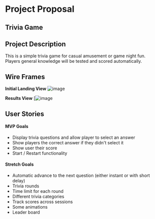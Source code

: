 # Project Proposal

## Trivia Game

## Project Description
This is a simple trivia game for casual amusement or game night fun. Players general knowledge will be tested and scored automatically.

## Wire Frames

**Initial Landing View**
![image](https://user-images.githubusercontent.com/29113711/87158981-90e08800-c28e-11ea-8d8e-d99475107584.png)

**Results View**
[![image](https://user-images.githubusercontent.com/29113711/87159603-9ab6bb00-c28f-11ea-8198-0498fc16c869.png)

## User Stories
#### MVP Goals

- Display trivia questions and allow player to select an answer
- Show players the correct answer if they didn't select it
- Show user their score
- Start / Restart functionality

#### Stretch Goals
- Automatic advance to the next question (either instant or with short delay)
- Trivia rounds
- Time limit for each round
- Different trivia categories 
- Track scores across sessions
- Some animations
- Leader board